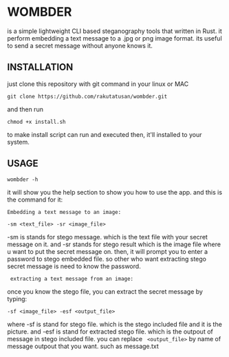 # WOMBDER
is a simple lightweight CLI based steganography tools that written in Rust. it perform embedding a text message to a .jpg or png image format. its useful to send a secret message without anyone knows it.
## INSTALLATION
just clone this repository with git command in your linux or MAC
```
git clone https://github.com/rakutatusan/wombder.git
```
and then run 
```
chmod +x install.sh
```
to make install script can run and executed
then, it'll installed to your system.
## USAGE
```
wombder -h
```
it will show you the help section to show you how to use the app. and this is the command for it:

``
Embedding a text message to an image:
``
```
-sm <text_file> -sr <image_file> 
```
-sm is stands for stego message. which is the text file with your secret message on it.
and -sr stands for stego result which is the image file where u want to put the secret message on.
then, it will prompt you to enter a password to stego embedded file. so other who want extracting stego secret message is need to know the password.

``
extracting a text message from an image:``


once you know the stego file, you can extract the secret message by typing:
```
-sf <image_file> -esf <output_file>
```
where -sf is stand for stego file. which is the stego included file and it is the picture.
and -esf is stand for extracted stego file. which is the outpout of message in stego included file. you can replace `` <output_file>`` by name of message outpout that you want. such as message.txt

